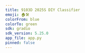 ```yaml
---
title: 9103D 2025S DIY Classifier
emoji: 🏠🛠️
colorFrom: blue
colorTo: green
sdk: gradio
sdk_version: 5.25.0
app_file: app.py
pinned: false
---
```

